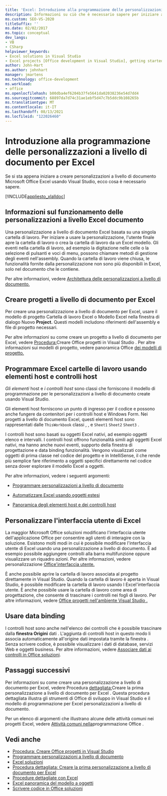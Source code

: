 ```yaml
---
title: 'Excel: Introduzione alla programmazione delle personalizzazioni a livello di documento'
description: Informazioni su ciò che è necessario sapere per iniziare a creare personalizzazioni a livello di documento per Microsoft Office Excel usando Visual Studio.
ms.custom: SEO-VS-2020
titleSuffix: ''
ms.date: 02/02/2017
ms.topic: conceptual
dev_langs:
- VB
- CSharp
helpviewer_keywords:
- Excel solutions in Visual Studio
- Excel projects [Office development in Visual Studio], getting started
author: John-Hart
ms.author: johnhart
manager: jmartens
ms.technology: office-development
ms.workload:
- office
ms.openlocfilehash: b00dba4ef6204b37fe5641da02038236e54d7dd4
ms.sourcegitcommit: 68897da7d74c31ae1ebf5d47c7b5ddc9b108265b
ms.translationtype: MT
ms.contentlocale: it-IT
ms.lasthandoff: 08/13/2021
ms.locfileid: "122026460"
---
```

# <a name="get-started-programming-document-level-customizations-for-excel"></a>Introduzione alla programmazione delle personalizzazioni a livello di documento per Excel
  Se si sta appena iniziare a creare personalizzazioni a livello di documento Microsoft Office Excel usando Visual Studio, ecco cosa è necessario sapere.

 [!INCLUDE[appliesto_xlalldoc](../vsto/includes/appliesto-xlalldoc-md.md)]

## <a name="understand-how-document-level-customizations-for-excel-work"></a>Informazioni sul funzionamento delle personalizzazioni a livello Excel documento
 Una personalizzazione a livello di documento Excel basata su una singola cartella di lavoro. Per iniziare a usare la personalizzazione, l'utente finale apre la cartella di lavoro o crea la cartella di lavoro da un Excel modello. Gli eventi nella cartella di lavoro, ad esempio la digitazione nelle celle o la selezione di pulsanti e voci di menu, possono chiamare metodi di gestione degli eventi nell'assembly. Quando la cartella di lavoro viene chiusa, le funzionalità fornite dalla personalizzazione non sono più disponibili in Excel, solo nel documento che le contiene.

 Per altre informazioni, vedere [Architettura delle personalizzazioni a livello di documento.](../vsto/architecture-of-document-level-customizations.md)

## <a name="create-document-level-projects-for-excel"></a>Creare progetti a livello di documento per Excel
 Per creare una personalizzazione a livello di documento per Excel, usare il modello di progetto Cartella di lavoro Excel o Modello Excel nella finestra di dialogo Nuovo **Project.** Questi modelli includono riferimenti dell'assembly e file di progetto necessari.

 Per altre informazioni su come creare un progetto a livello di documento per Excel, vedere [Procedura:](../vsto/how-to-create-office-projects-in-visual-studio.md)Creare Office progetti in Visual Studio . Per altre informazioni sui modelli di progetto, vedere panoramica Office [dei modelli di progetto.](../vsto/office-project-templates-overview.md)

## <a name="program-excel-workbooks-by-using-host-items-and-host-controls"></a>Programmare Excel cartelle di lavoro usando elementi host e controlli host
 *Gli elementi* host e *i controlli host* sono classi che forniscono il modello di programmazione per le personalizzazioni a livello di documento create usando Visual Studio.

 Gli elementi host forniscono un punto di ingresso per il codice e possono anche fungere da contenitori per i controlli host e Windows Form. Nei progetti a livello di documento Excel, questi elementi host sono rappresentati dalle `ThisWorkbook` classi , , e `Sheet1` `Sheet2` `Sheet3` .

 I controlli host sono basati su oggetti Excel nativi, ad esempio oggetti elenco e intervalli. I controlli host offrono funzionalità simili agli oggetti Excel nativi, ma hanno anche nuovi eventi, supporto della finestra di progettazione e data binding funzionalità. Vengono visualizzati come oggetti di prima classe nel codice del progetto e in IntelliSense, il che rende più semplice fare riferimento a oggetti specifici direttamente nel codice senza dover esplorare il modello Excel a oggetti.

 Per altre informazioni, vedere i seguenti argomenti:

- [Programmare personalizzazioni a livello di documento](../vsto/programming-document-level-customizations.md)

- [Automatizzare Excel usando oggetti estesi](../vsto/automating-excel-by-using-extended-objects.md)

- [Panoramica degli elementi host e dei controlli host](../vsto/host-items-and-host-controls-overview.md)

## <a name="customize-the-user-interface-of-excel"></a>Personalizzare l'interfaccia utente di Excel
 La maggior Microsoft Office soluzioni modificano l'interfaccia utente dell'applicazione Office per consentire agli utenti di interagire con la soluzione. Esistono molti modi in cui è possibile modificare l'interfaccia utente di Excel usando una personalizzazione a livello di documento. È ad esempio possibile aggiungere controlli alla barra multifunzione oppure visualizzare un riquadro azioni. Per altre informazioni, vedere personalizzazione [Office'interfaccia utente.](../vsto/office-ui-customization.md)

 È anche possibile aprire la cartella di lavoro associata al progetto direttamente in Visual Studio. Quando la cartella di lavoro è aperta in Visual Studio, è possibile modificare la cartella di lavoro usando l Excel'interfaccia utente. È anche possibile usare la cartella di lavoro come area di progettazione, che consente di trascinare i controlli nei fogli di lavoro. Per altre informazioni, vedere [Office progetti nell'ambiente Visual Studio .](../vsto/office-projects-in-the-visual-studio-environment.md)

## <a name="use-data-binding"></a>Usare data binding
 I controlli host sono anche nell'elenco dei controlli che è possibile trascinare dalla **finestra Origini** dati . L'aggiunta di controlli host in questo modo li associa automaticamente all'origine dati impostata tramite la finestra . Senza scrivere codice, è possibile visualizzare i dati di database, servizi Web e oggetti business. Per altre informazioni, vedere [Associare dati ai controlli in Office soluzioni](../vsto/binding-data-to-controls-in-office-solutions.md).

## <a name="next-steps"></a>Passaggi successivi
 Per informazioni su come creare una personalizzazione a livello di documento per Excel, vedere Procedura [dettagliata:](../vsto/walkthrough-creating-your-first-document-level-customization-for-excel.md)Creare la prima personalizzazione a livello di documento per Excel . Questa procedura dettagliata illustra gli strumenti di Office di sviluppo in Visual Studio e il modello di programmazione per Excel personalizzazioni a livello di documento.

 Per un elenco di argomenti che illustrano alcune delle attività comuni nei progetti Excel, vedere [Attività comuni nella](../vsto/common-tasks-in-office-programming.md)programmazione Office .

## <a name="see-also"></a>Vedi anche
- [Procedura: Creare Office progetti in Visual Studio](../vsto/how-to-create-office-projects-in-visual-studio.md)
- [Programmare personalizzazioni a livello di documento](../vsto/programming-document-level-customizations.md)
- [Excel soluzioni](../vsto/excel-solutions.md)
- [Procedura dettagliata: Creare la prima personalizzazione a livello di documento per Excel](../vsto/walkthrough-creating-your-first-document-level-customization-for-excel.md)
- [Procedure dettagliate con Excel](../vsto/walkthroughs-using-excel.md)
- [Excel panoramica del modello a oggetti](../vsto/excel-object-model-overview.md)
- [Scrivere codice in Office soluzioni](../vsto/writing-code-in-office-solutions.md)
